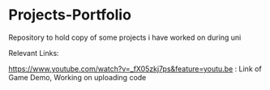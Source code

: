 # Projects-Portfolio
Repository to hold copy of some projects i have worked on during uni

Relevant Links:

https://www.youtube.com/watch?v=_fX05zkj7ps&feature=youtu.be : Link of Game Demo, Working on uploading code
